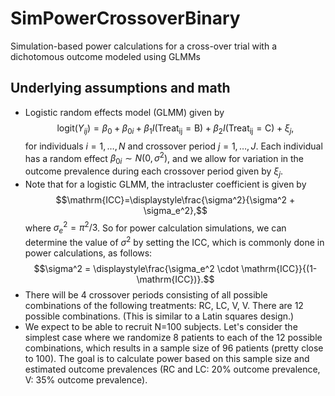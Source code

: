 # SimPowerCrossoverBinary
Simulation-based power calculations for a cross-over trial with a dichotomous outcome modeled using GLMMs

<!-- ABOUT THE PROJECT -->
## Underlying assumptions and math

* Logistic random effects model (GLMM) given by $$\mathrm{logit}(Y_{ij}) = \beta_0 + \beta_{0i} + \beta_1 I(\mathrm{Treat_{ij}=B}) + \beta_2 I(\mathrm{Treat_{ij}=C}) + \xi_{j},$$ for individuals $i=1,\dots,N$ and crossover period $j=1,\dots,J$. Each individual has a random effect $\beta_{0i} \sim N(0,\sigma^2)$, and we allow for variation in the outcome prevalence during each crossover period given by $\xi_{j}$.
* Note that for a logistic GLMM, the intracluster coefficient is given by $$\mathrm{ICC}=\displaystyle\frac{\sigma^2}{\sigma^2 + \sigma_e^2},$$ where $\sigma_e^2 = \pi^2/3$. So for power calculation simulations, we can determine the value of $\sigma^2$ by setting the ICC, which is commonly done in power calculations, as follows: $$\sigma^2 = \displaystyle\frac{\sigma_e^2 \cdot \mathrm{ICC}}{(1-\mathrm{ICC})}.$$
* There will be 4 crossover periods consisting of all possible combinations of the following treatments: RC, LC, V, V. There are 12 possible combinations. (This is similar to a Latin squares design.)
* We expect to be able to recruit N=100 subjects. Let's consider the simplest case where we randomize 8 patients to each of the 12 possible combinations, which results in a sample size of 96 patients (pretty close to 100). The goal is to calculate power based on this sample size and estimated outcome prevalences (RC and LC: 20% outcome prevalence, V: 35% outcome prevalence).
